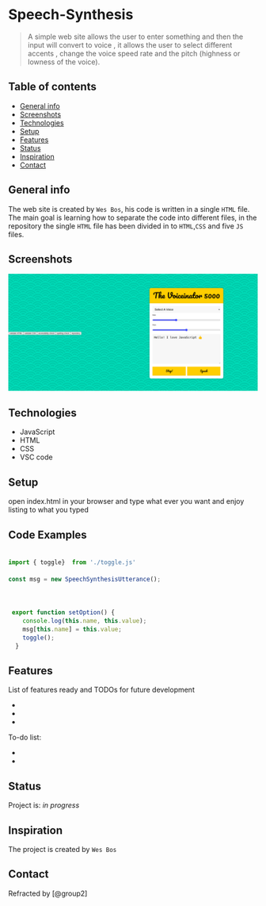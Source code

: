 # Speech-Synthesis

> A simple web site allows the user to enter something and then the input will convert to voice , it allows the user to select different accents , change the voice speed rate and the pitch (highness or lowness of the voice).

## Table of contents
* [General info](#general-info)
* [Screenshots](#screenshots)
* [Technologies](#technologies)
* [Setup](#setup)
* [Features](#features)
* [Status](#status)
* [Inspiration](#inspiration)
* [Contact](#contact)

## General info

The web site is created by `Wes Bos`, his code is written in a single `HTML` file. The main goal is learning how to separate the code into different files, in the repository the single `HTML` file has been divided in to `HTML`,`CSS` and five `JS` files.

## Screenshots
![Example screenshot](img/screenShot.png)

## Technologies
* JavaScript
* HTML
* CSS
* VSC code


## Setup
open index.html in your browser and type what ever you want and enjoy listing to what you typed

## Code Examples

```js

import { toggle}  from './toggle.js'

const msg = new SpeechSynthesisUtterance();



 export function setOption() {
    console.log(this.name, this.value);
    msg[this.name] = this.value;
    toggle();
  }

```


## Features
List of features ready and TODOs for future development

* 
* 
* 

To-do list:

* 
* 

## Status
Project is: _in progress_

## Inspiration
The project is created by `Wes Bos`

## Contact
Refracted  by [@group2] 
